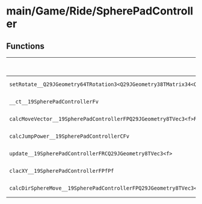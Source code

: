 # main/Game/Ride/SpherePadController

## Functions

| Name | Address | Match % |
|------|---------|---------|
| `setRotate__Q29JGeometry64TRotation3<Q29JGeometry38TMatrix34<Q29JGeometry13SMatrix34C<f>>>FRCQ29JGeometry8TVec3<f>RCQ29JGeometry8TVec3<f>` | `0x80330B38` | :x: (0.0%) |
| `__ct__19SpherePadControllerFv` | `0x80330C04` | :x: (0.0%) |
| `calcMoveVector__19SpherePadControllerFPQ29JGeometry8TVec3<f>RCQ29JGeometry8TVec3<f>` | `0x80330C40` | :x: (0.0%) |
| `calcJumpPower__19SpherePadControllerCFv` | `0x80330C48` | :x: (0.0%) |
| `update__19SpherePadControllerFRCQ29JGeometry8TVec3<f>` | `0x80330C7C` | :x: (0.0%) |
| `clacXY__19SpherePadControllerFPfPf` | `0x80330C80` | :x: (0.0%) |
| `calcDirSphereMove__19SpherePadControllerFPQ29JGeometry8TVec3<f>RCQ29JGeometry8TVec3<f>Ul` | `0x80330CCC` | :x: (0.0%) |